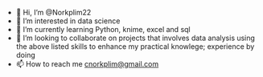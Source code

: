 - 👋 Hi, I’m @Norkplim22
- 👀 I’m interested in data science
- 🌱 I’m currently learning Python, knime, excel and sql
- 💞️ I’m looking to collaborate on projects that involves data analysis using the above listed skills to enhance my practical knowlege; experience by doing
- 📫 How to reach me cnorkplim@gmail.com 

<!---
Norkplim22/Norkplim22 is a ✨ special ✨ repository because its `README.md` (this file) appears on your GitHub profile.
You can click the Preview link to take a look at your changes.
--->

